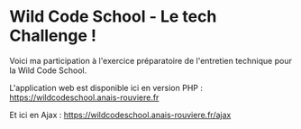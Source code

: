 # Wild Code School - Le tech Challenge !

Voici ma participation à l'exercice préparatoire de l'entretien technique pour la Wild Code School.

L'application web est disponible ici en version PHP :
https://wildcodeschool.anais-rouviere.fr

Et ici en Ajax :
https://wildcodeschool.anais-rouviere.fr/ajax
